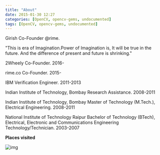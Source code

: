 ```yaml
---
title: "About"
date: 2015-01-30 12:27
categories: [OpenCV, opencv-gems, undocumented]
tags: [OpenCV, opencv-gems, undocumented]
---
```





Girish Co-Founder @rime. 

"This is era of Imagination.Power of Imagination is, It will be true in the future. And the difference of present and future is shrinking."


2Wheely
Co-Founder. 2016-

rime.co
Co-Founder. 2015-

IBM
Verification Engineer. 2011-2013

Indian Institute of Technology, Bombay
Research Assistance. 2008-2011

Indian Institute of Technology, Bombay
Master of Technology (M.Tech.), Electrical Engineering. 2008-2011

National Institute of Technology Raipur
Bachelor of Technology (BTech), Electrical, Electronic and Communications Engineering Technology/Technician. 2003-2007

**Places visited**

![img](../../assets/places.jpeg)
